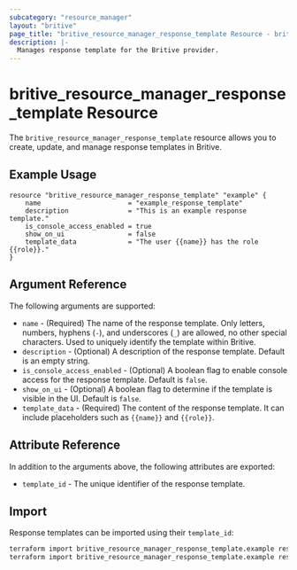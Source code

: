 ```yaml
---
subcategory: "resource_manager"
layout: "britive"
page_title: "britive_resource_manager_response_template Resource - britive"
description: |-
  Manages response template for the Britive provider.
---
```


# britive_resource_manager_response_template Resource

The `britive_resource_manager_response_template` resource allows you to create, update, and manage response templates in Britive.

## Example Usage

```hcl
resource "britive_resource_manager_response_template" "example" {
    name                      = "example_response_template"
    description               = "This is an example response template."
    is_console_access_enabled = true
    show_on_ui                = false
    template_data             = "The user {{name}} has the role {{role}}."
}
```

## Argument Reference

The following arguments are supported:

* `name` - (Required) The name of the response template. Only letters, numbers, hyphens (`-`), and underscores (`_`) are allowed, no other special characters. Used to uniquely identify the template within Britive.
* `description` - (Optional) A description of the response template. Default is an empty string.
* `is_console_access_enabled` - (Optional) A boolean flag to enable console access for the response template. Default is `false`.
* `show_on_ui` - (Optional) A boolean flag to determine if the template is visible in the UI. Default is `false`.
* `template_data` - (Required) The content of the response template. It can include placeholders such as `{{name}}` and `{{role}}`.

## Attribute Reference

In addition to the arguments above, the following attributes are exported:

* `template_id` - The unique identifier of the response template.

## Import

Response templates can be imported using their `template_id`:

```sh
terraform import britive_resource_manager_response_template.example resource-manager/resource-templates/{{template_id}}
terraform import britive_resource_manager_response_template.example resource-manager/response-templates/nqxzufjs976w87eywqwln63wac
```